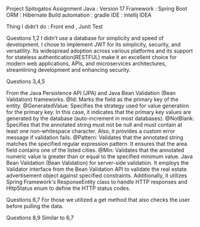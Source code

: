 Project Spitogatos Assignment
Java : Version 17
Framework : Spring Boot 
ORM : Hibernate
Build automation : gradle
IDE : intellij IDEA

Thing I didn’t do : Front end , Junit Test 

Questions 1,2 
I didn’t use a database for simplicity and speed of development. 
I chose to implement JWT for its simplicity, security, and versatility. 
Its widespread adoption across various platforms and its support for stateless authentication(RESTFUL)
make it an excellent choice for modern web applications, APIs, and microservices architectures, streamlining development and enhancing security.

Questions 3,4,5

From the Java Persistence API (JPA) and Java Bean Validation (Bean Validation) frameworks. 
@Id: Marks the field as the primary key of the entity.
@GeneratedValue: Specifies the strategy used for value generation for the primary key. In this case, it indicates that the primary key values are generated by the database (auto-increment in most databases).
@NotBlank: Specifies that the annotated string must not be null and must contain at least one non-whitespace character. Also, it provides a custom error message if validation fails.
@Pattern: Validates that the annotated string matches the specified regular expression pattern. It ensures that the area field contains one of the listed cities.
@Min: Validates that the annotated numeric value is greater than or equal to the specified minimum value.
Java Bean Validation (Bean Validation) for server-side validation. It employs the Validator interface from the Bean Validation API to validate the real estate advertisement object against specified constraints. Additionally, it utilizes Spring Framework's ResponseEntity class to handle HTTP responses and HttpStatus enum to define the HTTP status codes.


Questions 6,7
For those we utilized a get method that also checks the user before pulling the data.

Questions 8,9 
Similar to 6,7

